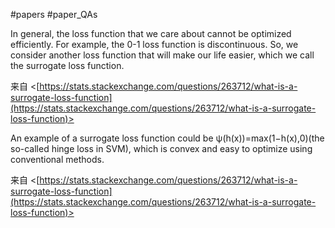 #papers
#paper_QAs 

In general, the loss function that we care about cannot be optimized efficiently. For example, the 0-1 loss function is discontinuous. So, we consider another loss function that will make our life easier, which we call the surrogate loss function.

来自 <[https://stats.stackexchange.com/questions/263712/what-is-a-surrogate-loss-function](https://stats.stackexchange.com/questions/263712/what-is-a-surrogate-loss-function)>

An example of a surrogate loss function could be ψ(h(x))=max(1−h(x),0)(the so-called hinge loss in SVM), which is convex and easy to optimize using conventional methods.

来自 <[https://stats.stackexchange.com/questions/263712/what-is-a-surrogate-loss-function](https://stats.stackexchange.com/questions/263712/what-is-a-surrogate-loss-function)>